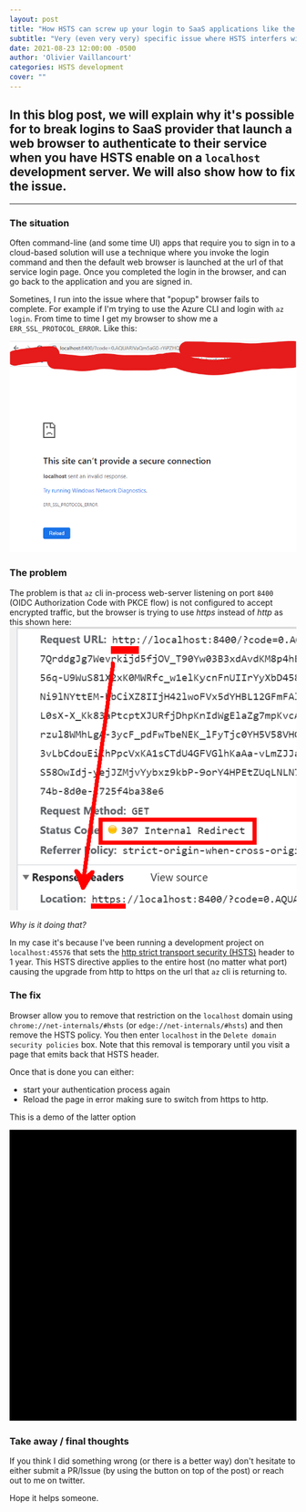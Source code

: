 ```yaml
---
layout: post
title: "How HSTS can screw up your login to SaaS applications like the Azure CLI"
subtitle: "Very (even very very) specific issue where HSTS interfers with login that open a web browser"
date: 2021-08-23 12:00:00 -0500
author: 'Olivier Vaillancourt'
categories: HSTS development
cover: ""
---
```


## In this blog post, we will explain why it's possible for to break logins to SaaS provider that launch a web browser to authenticate to their service when you have HSTS enable on a `localhost` development server.  We will also show how to fix the issue.

----

### The situation

Often command-line (and some time UI) apps that require you to sign in to a cloud-based solution will use a technique where you invoke the login command and then the default web browser is launched at the url of that service login page.  Once you completed the login in the browser, and can go back to the application and you are signed in.  

Sometines, I run into the issue where that "popup" browser fails to complete.  For example if I'm trying to use the Azure CLI and login with `az login`.  From time to time I get my browser to show me a `ERR_SSL_PROTOCOL_ERROR`.  Like this:

![](/img/posts/HstsBreakCliLogin/failedtoConnectToLocalhost.png)

### The problem

The problem is that `az` cli in-process web-server listening on port `8400` (OIDC Authorization Code with PKCE flow) is not configured to accept encrypted traffic, but the browser is trying to use _https_ instead of _http_ as this shown here:
![](/img/posts/HstsBreakCliLogin/HSTSRedirect.png)

*Why is it doing that?*

In my case it's because I've been running a development project on `localhost:45576` that sets the [http strict transport security (HSTS)](https://en.wikipedia.org/wiki/HTTP_Strict_Transport_Security) header to 1 year.  This HSTS directive applies to the entire host (no matter what port) causing the upgrade from http to https on the url that `az` cli is returning to.

### The fix

Browser allow you to remove that restriction on the `localhost` domain using `chrome://net-internals/#hsts` (or `edge://net-internals/#hsts`) and then remove the HSTS policy.  You then enter `localhost` in the `Delete domain security policies` box.  Note that this removal is temporary until you visit a page that emits back that HSTS header.

Once that is done you can either:
- start your authentication process again
- Reload the page in error making sure to switch from https to http.

This is a demo of the latter option

![](/img/posts/HstsBreakCliLogin/Fix.gif)

### Take away / final thoughts

If you think I did something wrong (or there is a better way) don't hesitate to either submit a PR/Issue (by using the button on top of the post) or reach out to me on twitter.

Hope it helps someone.
